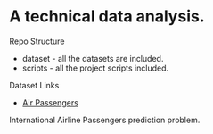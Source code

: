 # A technical data analysis.


Repo Structure
- dataset - all the datasets are included. 
- scripts - all the project scripts included.

Dataset Links
- [Air Passengers](https://www.kaggle.com/rakannimer/air-passengers) 

International Airline Passengers prediction problem.